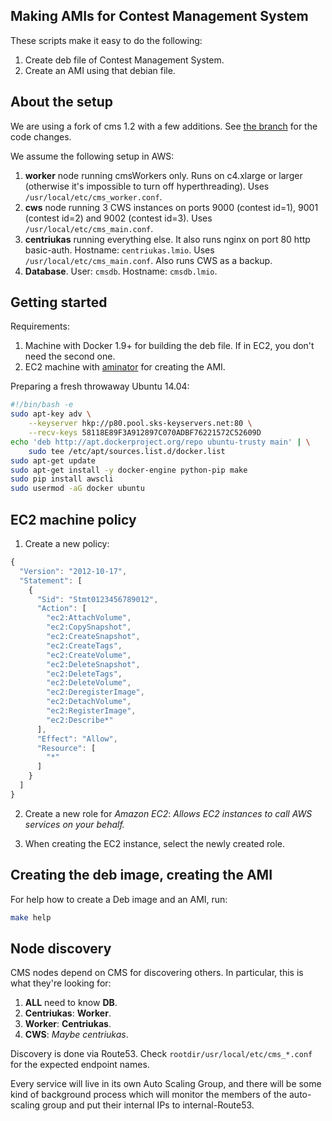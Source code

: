 Making AMIs for Contest Management System
-----------------------------------------

These scripts make it easy to do the following:

1. Create deb file of Contest Management System.
2. Create an AMI using that debian file.

About the setup
---------------

We are using a fork of cms 1.2 with a few additions. See [the
branch](https://github.com/lmio/cms/tree/lmio2015) for the code changes.

We assume the following setup in AWS:

1. **worker** node running cmsWorkers only. Runs on c4.xlarge or larger
   (otherwise it's impossible to turn off hyperthreading). Uses
`/usr/local/etc/cms_worker.conf`.
2. **cws** node running 3 CWS instances on ports 9000 (contest id=1), 9001
   (contest id=2) and 9002 (contest id=3). Uses `/usr/local/etc/cms_main.conf`.
3. **centriukas** running everything else. It also runs nginx on port 80 http
   basic-auth. Hostname: `centriukas.lmio`. Uses
`/usr/local/etc/cms_main.conf`. Also runs CWS as a backup.
4. **Database**. User: `cmsdb`. Hostname: `cmsdb.lmio`.

Getting started
---------------

Requirements:

1. Machine with Docker 1.9+ for building the deb file. If in EC2, you don't
   need the second one.
2. EC2 machine with [aminator](https://github.com/Netflix/aminator) for
   creating the AMI.

Preparing a fresh throwaway Ubuntu 14.04:

```bash
#!/bin/bash -e
sudo apt-key adv \
    --keyserver hkp://p80.pool.sks-keyservers.net:80 \
    --recv-keys 58118E89F3A912897C070ADBF76221572C52609D
echo 'deb http://apt.dockerproject.org/repo ubuntu-trusty main' | \
    sudo tee /etc/apt/sources.list.d/docker.list
sudo apt-get update
sudo apt-get install -y docker-engine python-pip make
sudo pip install awscli
sudo usermod -aG docker ubuntu
```

EC2 machine policy
------------------

1. Create a new policy:

```javascript
{
  "Version": "2012-10-17",
  "Statement": [
    {
      "Sid": "Stmt0123456789012",
      "Action": [
        "ec2:AttachVolume",
        "ec2:CopySnapshot",
        "ec2:CreateSnapshot",
        "ec2:CreateTags",
        "ec2:CreateVolume",
        "ec2:DeleteSnapshot",
        "ec2:DeleteTags",
        "ec2:DeleteVolume",
        "ec2:DeregisterImage",
        "ec2:DetachVolume",
        "ec2:RegisterImage",
        "ec2:Describe*"
      ],
      "Effect": "Allow",
      "Resource": [
        "*"
      ]
    }
  ]
}
```

2. Create a new role for *Amazon EC2*: *Allows EC2 instances to call AWS
   services on your behalf.*

3. When creating the EC2 instance, select the newly created role.

Creating the deb image, creating the AMI
----------------------------------------

For help how to create a Deb image and an AMI, run:

```bash
make help
```

Node discovery
--------------

CMS nodes depend on CMS for discovering others. In particular, this is what they're looking for:

1. **ALL** need to know **DB**.
2. **Centriukas**: **Worker**.
3. **Worker**: **Centriukas**.
4. **CWS**: *Maybe centriukas*.

Discovery is done via Route53. Check `rootdir/usr/local/etc/cms_*.conf` for the
expected endpoint names.

Every service will live in its own Auto Scaling Group, and there will be some
kind of background process which will monitor the members of the auto-scaling
group and put their internal IPs to internal-Route53.
